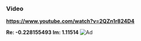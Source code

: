 ### Video
**https://www.youtube.com/watch?v=2QZn1r824D4**

**Re: -0.228155493 Im: 1.11514**
![Ad](ad.png)